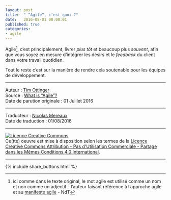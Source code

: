 ```yaml
---
layout: post
title:  " “Agile”, c’est quoi ?"
date:   2016-08-01 00:00:01
published: true
categories: 
- agile
---
```


Agile[^1], c’est principalement, livrer _plus tôt_ et beaucoup plus _souvent_, afin que vous soyez en mesure d’intégrer les désirs et le _feedback_ du client dans votre travail quotidien.

Tout le reste c’est sur la manière de rendre cela soutenable pour les équipes de développement.


[^1]: ici comme dans le texte original, le mot agile est utilisé comme un nom et non comme un adjectif - l’auteur faisant référence à l’approche agile et au [manifeste agile](http://agilemanifesto.org/iso/fr/manifesto.html) - NdT

---  
Auteur : [Tim Ottinger](https://plus.google.com/+TimOttinger)  
Source : [What is “Agile”?](http://agileotter.blogspot.fr/2016/07/what-is-agile.html)  
Date de parution originale : 01 Juillet 2016  

---
Traducteur : [Nicolas Mereaux](http://www.les-traducteurs-agiles.org/traducteurs/)  
Date de traduction : 01/08/2016  

---

<a rel="license" href="http://creativecommons.org/licenses/by-nc-sa/4.0/"><img alt="Licence Creative Commons" style="border-width:0" src="http://i.creativecommons.org/l/by-nc-sa/4.0/88x31.png" /></a><br />Ce(tte) oeuvre est mise à disposition selon les termes de la <a rel="license" href="http://creativecommons.org/licenses/by-nc-sa/4.0/">Licence Creative Commons Attribution - Pas d'Utilisation Commerciale - Partage dans les Mêmes Conditions 4.0 International</a>.

---

{% include share_buttons.html %}

 